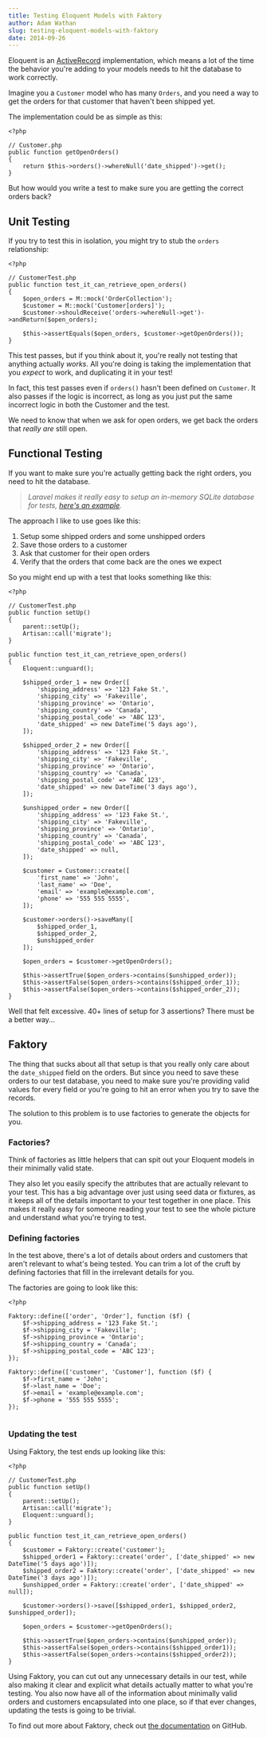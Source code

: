 ```yaml
---
title: Testing Eloquent Models with Faktory
author: Adam Wathan
slug: testing-eloquent-models-with-faktory
date: 2014-09-26
---
```


Eloquent is an [ActiveRecord][1] implementation, which means a lot of the time the behavior you're adding to your models needs to hit the database to work correctly.

Imagine you a `Customer` model who has many `Orders`, and you need a way to get the orders for that customer that haven't been shipped yet.

The implementation could be as simple as this:

<pre><code class="language-php">&lt;?php

// Customer.php
public function getOpenOrders()
{
    return $this-&gt;orders()-&gt;whereNull('date_shipped')-&gt;get();
}
</code></pre>

But how would you write a test to make sure you are getting the correct orders back?

## Unit Testing

If you try to test this in isolation, you might try to stub the `orders` relationship:

<pre><code class="language-php">&lt;?php

// CustomerTest.php
public function test_it_can_retrieve_open_orders()
{
    $open_orders = M::mock('OrderCollection');
    $customer = M::mock('Customer[orders]');
    $customer-&gt;shouldReceive('orders-&gt;whereNull-&gt;get')-&gt;andReturn($open_orders);

    $this-&gt;assertEquals($open_orders, $customer-&gt;getOpenOrders());
}
</code></pre>

This test passes, but if you think about it, you're really not testing that anything actually *works*. All you're doing is taking the implementation that you *expect* to work, and duplicating it in your test!

In fact, this test passes even if `orders()` hasn't been defined on `Customer`. It also passes if the logic is incorrect, as long as you just put the same incorrect logic in both the Customer and the test.

We need to know that when we ask for open orders, we get back the orders that *really are* still open.

## Functional Testing

If you want to make sure you're actually getting back the right orders, you need to hit the database.

> *Laravel makes it really easy to setup an in-memory SQLite database for tests, [here's an example][2].*

The approach I like to use goes like this:

1.  Setup some shipped orders and some unshipped orders
2.  Save those orders to a customer
3.  Ask that customer for their open orders
4.  Verify that the orders that come back are the ones we expect

So you might end up with a test that looks something like this:

<pre><code class="language-php">&lt;?php

// CustomerTest.php
public function setUp()
{
    parent::setUp();
    Artisan::call('migrate');
}

public function test_it_can_retrieve_open_orders()
{
    Eloquent::unguard();

    $shipped_order_1 = new Order([
        'shipping_address' =&gt; '123 Fake St.',
        'shipping_city' =&gt; 'Fakeville',
        'shipping_province' =&gt; 'Ontario',
        'shipping_country' =&gt; 'Canada',
        'shipping_postal_code' =&gt; 'ABC 123',
        'date_shipped' =&gt; new DateTime('5 days ago'),
    ]);

    $shipped_order_2 = new Order([
        'shipping_address' =&gt; '123 Fake St.',
        'shipping_city' =&gt; 'Fakeville',
        'shipping_province' =&gt; 'Ontario',
        'shipping_country' =&gt; 'Canada',
        'shipping_postal_code' =&gt; 'ABC 123',
        'date_shipped' =&gt; new DateTime('3 days ago'),
    ]);

    $unshipped_order = new Order([
        'shipping_address' =&gt; '123 Fake St.',
        'shipping_city' =&gt; 'Fakeville',
        'shipping_province' =&gt; 'Ontario',
        'shipping_country' =&gt; 'Canada',
        'shipping_postal_code' =&gt; 'ABC 123',
        'date_shipped' =&gt; null,
    ]);

    $customer = Customer::create([
        'first_name' =&gt; 'John',
        'last_name' =&gt; 'Doe',
        'email' =&gt; 'example@example.com',
        'phone' =&gt; '555 555 5555',
    ]);

    $customer-&gt;orders()-&gt;saveMany([
        $shipped_order_1,
        $shipped_order_2,
        $unshipped_order
    ]);

    $open_orders = $customer-&gt;getOpenOrders();

    $this-&gt;assertTrue($open_orders-&gt;contains($unshipped_order));
    $this-&gt;assertFalse($open_orders-&gt;contains($shipped_order_1));
    $this-&gt;assertFalse($open_orders-&gt;contains($shipped_order_2));
}
</code></pre>

Well that felt excessive. 40+ lines of setup for 3 assertions? There must be a better way...

## Faktory

The thing that sucks about all that setup is that you really only care about the `date_shipped` field on the orders. But since you need to save these orders to our test database, you need to make sure you're providing valid values for every field or you're going to hit an error when you try to save the records.

The solution to this problem is to use factories to generate the objects for you.

### Factories?

Think of factories as little helpers that can spit out your Eloquent models in their minimally valid state.

They also let you easily specify the attributes that are actually relevant to your test. This has a big advantage over just using seed data or fixtures, as it keeps all of the details important to your test together in one place. This makes it really easy for someone reading your test to see the whole picture and understand what you're trying to test.

### Defining factories

In the test above, there's a lot of details about orders and customers that aren't relevant to what's being tested. You can trim a lot of the cruft by defining factories that fill in the irrelevant details for you.

The factories are going to look like this:

<pre><code class="language-php">&lt;?php

Faktory::define(['order', 'Order'], function ($f) {
    $f-&gt;shipping_address = '123 Fake St.';
    $f-&gt;shipping_city = 'Fakeville';
    $f-&gt;shipping_province = 'Ontario';
    $f-&gt;shipping_country = 'Canada';
    $f-&gt;shipping_postal_code = 'ABC 123';
});

Faktory::define(['customer', 'Customer'], function ($f) {
    $f-&gt;first_name = 'John';
    $f-&gt;last_name = 'Doe';
    $f-&gt;email = 'example@example.com';
    $f-&gt;phone = '555 555 5555';
});

</code></pre>

### Updating the test

Using Faktory, the test ends up looking like this:

<pre><code class="language-php">&lt;?php

// CustomerTest.php
public function setUp()
{
    parent::setUp();
    Artisan::call('migrate');
    Eloquent::unguard();
}

public function test_it_can_retrieve_open_orders()
{
    $customer = Faktory::create('customer');
    $shipped_order1 = Faktory::create('order', ['date_shipped' =&gt; new DateTime('5 days ago')]);
    $shipped_order2 = Faktory::create('order', ['date_shipped' =&gt; new DateTime('3 days ago')]);
    $unshipped_order = Faktory::create('order', ['date_shipped' =&gt; null]);

    $customer-&gt;orders()-&gt;save([$shipped_order1, $shipped_order2, $unshipped_order]);

    $open_orders = $customer-&gt;getOpenOrders();

    $this-&gt;assertTrue($open_orders-&gt;contains($unshipped_order));
    $this-&gt;assertFalse($open_orders-&gt;contains($shipped_order1));
    $this-&gt;assertFalse($open_orders-&gt;contains($shipped_order2));
}
</code></pre>

Using Faktory, you can cut out any unnecessary details in our test, while also making it clear and explicit what details actually matter to what you're testing. You also now have all of the information about minimally valid orders and customers encapsulated into one place, so if that ever changes, updating the tests is going to be trivial.

To find out more about Faktory, check out [the documentation][3] on GitHub.

 [1]: http://www.martinfowler.com/eaaCatalog/activeRecord.html
 [2]: https://gist.github.com/adamwathan/459254b8bf210bcaeeca
 [3]: https://github.com/adamwathan/faktory/
